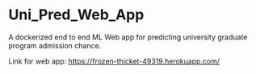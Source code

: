 # Uni_Pred_Web_App
A dockerized end to end ML Web app for predicting university graduate program admission chance.

Link for web app:
https://frozen-thicket-49319.herokuapp.com/
